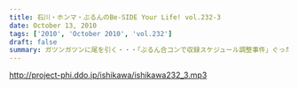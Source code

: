 ```yaml
---
title: 石川・ホンマ・ぶるんのBe-SIDE Your Life! vol.232-3
date: October 13, 2010
tags: ['2010', 'October 2010', 'vol.232']
draft: false
summary: ガツンガツンに尾を引く・・・「ぶるん合コンで収録スケジュール調整事件」ぐったりすること確実な罰ゲームのお話が長引き～～。「なまえさんも来てよ～～」とお誘いもありますが・・・NAMAE
---
```


http://project-phi.ddo.jp/ishikawa/ishikawa232_3.mp3
